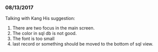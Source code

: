 
### 08/13/2017
Talking with Kang
His suggestion:
1. There are two focus in the main screen. 
2. The color in sql db is not good.
3. The font is too small
4. last record or something should be moved to the bottom of sql view.





